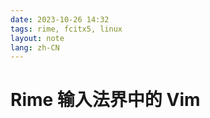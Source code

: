 ```yaml
---
date: 2023-10-26 14:32
tags: rime, fcitx5, linux
layout: note
lang: zh-CN
---
```


# Rime 输入法界中的 Vim
